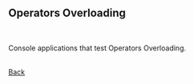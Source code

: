 ## Operators Overloading
<br/>

Console applications that test Operators Overloading.

<br/>[Back](https://github.com/ManuCanedo/DailyCodingChallenges-Cpp) 